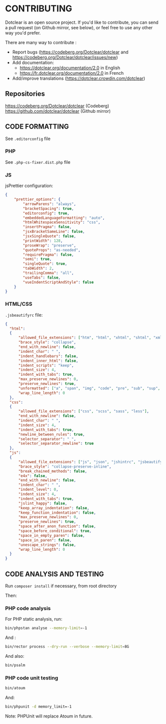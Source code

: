 # CONTRIBUTING

Dotclear is an open source project. If you'd like to contribute, you can send a pull request (on Github mirror, see below), or feel free to use any other way you'd prefer.

There are many way to contribute :

* Report bugs (<https://codeberg.org/Dotclear/dotclear> and <https://codeberg.org/Dotclear/dotclear/issues/new>)
* Add documentation:
  * <https://dotclear.org/documentation/2.0> in English
  * <https://fr.dotclear.org/documentation/2.0> in French
* Add/improve translations (<https://dotclear.crowdin.com/dotclear>)

## Repositories

<https://codeberg.org/Dotclear/dotclear> (Codeberg)
<https://github.com/dotclear/dotclear> (Github mirror)

## CODE FORMATTING

See `.editorconfig` file

### PHP

See `.php-cs-fixer.dist.php` file

### JS

jsPrettier configuration:

```json
{
    "prettier_options": {
        "arrowParens": "always",
        "bracketSpacing": true,
        "editorconfig": true,
        "embeddedLanguageFormatting": "auto",
        "htmlWhitespaceSensitivity": "css",
        "insertPragma": false,
        "jsxBracketSameLine": false,
        "jsxSingleQuote": false,
        "printWidth": 128,
        "proseWrap": "preserve",
        "quoteProps": "as-needed",
        "requirePragma": false,
        "semi": true,
        "singleQuote": true,
        "tabWidth": 2,
        "trailingComma": "all",
        "useTabs": false,
        "vueIndentScriptAndStyle": false
    }
}
```

### HTML/CSS

`.jsbeautifyrc` file:

```json
{
  "html":
  {
      "allowed_file_extensions": ["htm", "html", "xhtml", "shtml", "xml", "svg"],
      "brace_style": "collapse",
      "end_with_newline": false,
      "indent_char": " ",
      "indent_handlebars": false,
      "indent_inner_html": false,
      "indent_scripts": "keep",
      "indent_size": 4,
      "indent_with_tabs": true,
      "max_preserve_newlines": 0,
      "preserve_newlines": true,
      "unformatted": ["a", "span", "img", "code", "pre", "sub", "sup", "em", "strong", "b", "i", "u", "strike", "big", "small", "pre", "h1", "h2", "h3", "h4", "h5", "h6"],
      "wrap_line_length": 0
  },
  "css":
  {
      "allowed_file_extensions": ["css", "scss", "sass", "less"],
      "end_with_newline": false,
      "indent_char": " ",
      "indent_size": 4,
      "indent_with_tabs": true,
      "newline_between_rules": true,
      "selector_separator": " ",
      "selector_separator_newline": true
  },
  "js":
  {
      "allowed_file_extensions": ["js", "json", "jshintrc", "jsbeautifyrc"],
      "brace_style": "collapse-preserve-inline",
      "break_chained_methods": false,
      "e4x": false,
      "end_with_newline": false,
      "indent_char": " ",
      "indent_level": 0,
      "indent_size": 4,
      "indent_with_tabs": true,
      "jslint_happy": false,
      "keep_array_indentation": false,
      "keep_function_indentation": false,
      "max_preserve_newlines": 0,
      "preserve_newlines": true,
      "space_after_anon_function": false,
      "space_before_conditional": true,
      "space_in_empty_paren": false,
      "space_in_paren": false,
      "unescape_strings": false,
      "wrap_line_length": 0
  }
}
```

## CODE ANALYSIS AND TESTING

Run `composer install` if necessary, from root directory

Then:

### PHP code analysis

For PHP static analysis, run:

```sh
bin/phpstan analyse --memory-limit=-1
```

And :

```sh
bin/rector process --dry-run --verbose --memory-limit=8G
```

And also:

```sh
bin/psalm
```

### PHP code unit testing

```sh
bin/atoum
```

And:

```sh
bin/phpunit -d memory_limit=-1
```

Note: PHPUnit will replace Atoum in future.
